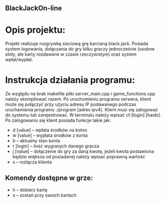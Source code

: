 ## BlackJackOn-line
# Opis projektu:
Projekt realizuje rozgrywkę sieciową grę karcianą black jack. Posiada
system logowania, dołączania do gry kilku graczy jednocześnie (osobne
stoły, ale karty rozdawane w czasie rzeczywistym) oraz system
wpłat/wypłat.
# Instrukcja działania programu:
Ze względu na brak makefile pliki server_main.cpp i
game_functions.cpp należy skompilować razem.
Po uruchomieniu programu serwera, klient może się połączyć przy
użyciu adresu IP podawanego podczas uruchamiania programu ./program
[adres ipv4]. Klient musi się zalogować do systemu lub zarejestrować. W
terminalu należy wpisać r/l [login] [hasło].
Po zalogowaniu się klient posiada funkcje takie jak:
- d [value] – wpłata środków na kotno
- w [value] – wypłata środków z konta
- b – aktualny stan konta
- r [login] – ilość wygranych danego gracza
- j [value] – dołączenie do gry za daną kwotę, jeżeli kwota postawiona
będzie większa od posiadanej należy wpisać poprawną wartość
- s – rozłącza klienta
## Komendy dostępne w grze:
- h – dobierz kartę
- s – zostań przy swoich kartach
